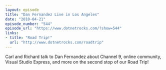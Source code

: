 ```yaml
---
layout: episode
title: "Dan Fernandez Live in Los Angeles"
date: "2010-04-21"
episode_number: "544"
episode_url: "https://www.dotnetrocks.com/?show=544"
links:
- title: "Road Trip!"
  url: "http://www.dotnetrocks.com/roadtrip"
---
```


Carl and Richard talk to Dan Fernandez about Channel 9, online community, Visual Studio Express, and more on the second stop of our Road Trip!
